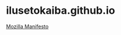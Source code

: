 # ilusetokaiba.github.io
<a href="https://www.mozilla.org/en-US/about/manifesto/">Mozilla Manifesto</a>
